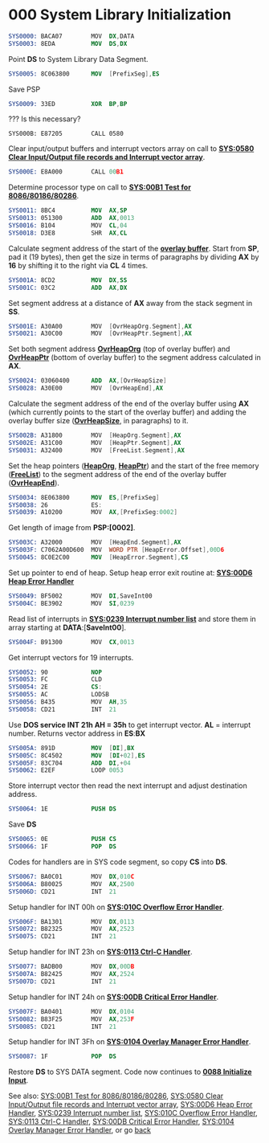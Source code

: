 # 000 System Library Initialization

```nasm
SYS0000: BACA07        MOV	DX,DATA
SYS0003: 8EDA          MOV	DS,DX
```

Point **DS** to System Library Data Segment.

```nasm
SYS0005: 8C063800      MOV	[PrefixSeg],ES
```

Save PSP

```nasm
SYS0009: 33ED          XOR	BP,BP
```

??? Is this necessary?

```
SYS000B: E87205        CALL	0580
```

Clear input/output buffers and interrupt vectors array on call to **[SYS:0580 Clear Input/Output file records and Interrupt vector array](0580-CLEAR.md)**.

```nasm
SYS000E: E8A000        CALL	00B1
```

Determine processor type on call to **[SYS:00B1 Test for 8086/80186/80286](00B1-TEST86.md)**.

```nasm
SYS0011: 8BC4          MOV	AX,SP
SYS0013: 051300        ADD	AX,0013
SYS0016: B104          MOV	CL,04
SYS0018: D3E8          SHR	AX,CL
```

Calculate segment address of the start of the **[overlay buffer](DATA.md)**. Start from **SP**, pad it (19 bytes), then get the size in terms of paragraphs by dividing **AX** by **16** by shifting it to the right via **CL** 4 times.

```nasm
SYS001A: 8CD2          MOV	DX,SS
SYS001C: 03C2          ADD	AX,DX
```

Set segment address at a distance of **AX** away from the stack segment in **SS**.

```nasm
SYS001E: A30A00        MOV	[OvrHeapOrg.Segment],AX
SYS0021: A30C00        MOV	[OvrHeapPtr.Segment],AX
```

Set both segment address **[OvrHeapOrg](DATA.md)** (top of overlay buffer) and **[OvrHeapPtr](DATA.md)** (bottom of overlay buffer) to the segment address calculated in **AX**.

```nasm
SYS0024: 03060400      ADD	AX,[OvrHeapSize]
SYS0028: A30E00        MOV	[OvrHeapEnd],AX
```

Calculate the segment address of the end of the overlay buffer using **AX** (which currently points to the start of the overlay buffer) and adding the overlay buffer size (**[OvrHeapSize](DATA.md)**, in paragraphs) to it.

```nasm
SYS002B: A31800        MOV	[HeapOrg.Segment],AX
SYS002E: A31C00        MOV	[HeapPtr.Segment],AX
SYS0031: A32400        MOV	[FreeList.Segment],AX
```

Set the heap pointers (**[HeapOrg](DATA.md)**, **[HeapPtr](DATA.md)**) and the start of the free memory (**[FreeList](DATA.md)**) to the segment address of the end of the overlay buffer (**[OvrHeapEnd](DATA.md)**). 

```nasm
SYS0034: 8E063800      MOV	ES,[PrefixSeg]
SYS0038: 26            ES:
SYS0039: A10200        MOV	AX,[PrefixSeg:0002]
```

Get length of image from **PSP:[0002]**.

```nasm
SYS003C: A32000        MOV	[HeapEnd.Segment],AX
SYS003F: C7062A00D600  MOV	WORD PTR [HeapError.Offset],00D6
SYS0045: 8C0E2C00      MOV	[HeapError.Segment],CS
```

Set up pointer to end of heap. Setup heap error exit routine at: **[SYS:00D6 Heap Error Handler](00D6-HEAP-ERROR.md)**

```nasm
SYS0049: BF5002        MOV	DI,SaveInt00
SYS004C: BE3902        MOV	SI,0239
```

Read list of interrupts in **[SYS:0239 Interrupt number list](0239-INTERRUPT-LIST.md)** and store them in array starting at **DATA**:[**SaveInt00**].

```nasm
SYS004F: B91300        MOV	CX,0013
```

Get interrupt vectors for 19 interrupts.

```nasm
SYS0052: 90            NOP
SYS0053: FC            CLD
SYS0054: 2E            CS:
SYS0055: AC            LODSB
SYS0056: B435          MOV	AH,35
SYS0058: CD21          INT	21
```

Use **DOS service INT 21h AH = 35h** to get interrupt vector. **AL** = interrupt number. Returns vector address in **ES**:**BX**

```nasm
SYS005A: 891D          MOV	[DI],BX
SYS005C: 8C4502        MOV	[DI+02],ES
SYS005F: 83C704        ADD	DI,+04
SYS0062: E2EF          LOOP	0053
```

Store interrupt vector then read the next interrupt and adjust destination address.

```nasm
SYS0064: 1E            PUSH	DS
```

Save **DS**

```nasm
SYS0065: 0E            PUSH	CS
SYS0066: 1F            POP	DS
```

Codes for handlers are in SYS code segment, so copy **CS** into **DS**.

```nasm
SYS0067: BA0C01        MOV	DX,010C
SYS006A: B80025        MOV	AX,2500
SYS006D: CD21          INT	21
```

Setup handler for INT 00h on **[SYS:010C Overflow Error Handler](010C-INT00H.md)**.

```nasm
SYS006F: BA1301        MOV	DX,0113
SYS0072: B82325        MOV	AX,2523
SYS0075: CD21          INT	21
```

Setup handler for INT 23h on **[SYS:0113 Ctrl-C Handler](0113-CTRL-C-HANDLER.md)**.

```nasm
SYS0077: BADB00        MOV	DX,00DB
SYS007A: B82425        MOV	AX,2524
SYS007D: CD21          INT	21
```

Setup handler for INT 24h on **[SYS:00DB Critical Error Handler](00DB-CRITICAL-ERROR.md)**.

```nasm
SYS007F: BA0401        MOV	DX,0104
SYS0082: B83F25        MOV	AX,253F
SYS0085: CD21          INT	21
```

Setup handler for INT 3Fh on **[SYS:0104 Overlay Manager Error Handler](0104-OVERMAN.md)**.

```nasm
SYS0087: 1F            POP	DS
```

Restore **DS** to SYS DATA segment. Code now continues to **[0088 Initialize Input](0088-INIT-INPUT.md)**.

See also: [SYS:00B1 Test for 8086/80186/80286](00B1-TEST86.md), [SYS:0580 Clear Input/Output file records and Interrupt vector array](0580-CLEAR.md), [SYS:00D6 Heap Error Handler](00D6-HEAP-ERROR.md), [SYS:0239 Interrupt number list](0239-INTERRUPT-LIST.md), [SYS:010C Overflow Error Handler](010C-INT00H.md), [SYS:0113 Ctrl-C Handler](0113-CTRL-C-HANDLER.md),  [SYS:00DB Critical Error Handler](00DB-CRITICAL-ERROR.md), [SYS:0104 Overlay Manager Error Handler](0104-OVERMAN.md), or go [back](../README.md)